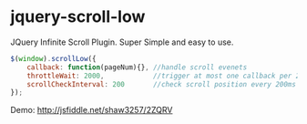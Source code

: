 jquery-scroll-low
======================

JQuery Infinite Scroll Plugin. Super Simple and easy to use.

```javascript
$(window).scrollLow({
    callback: function(pageNum){}, //handle scroll evenets
    throttleWait: 2000,            //trigger at most one callback per 2s
    scrollCheckInterval: 200       //check scroll position every 200ms
});
```

Demo:
http://jsfiddle.net/shaw3257/2ZQRV
